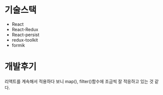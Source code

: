 # 기술스택
* React
* React-Redux
* React-persist
* redux-toolkit
* formik

# 개발후기
리액트를 계속해서 적용하다 보니 map(), filter()함수에 조금씩 잘 적응하고 있는 것 같다.

